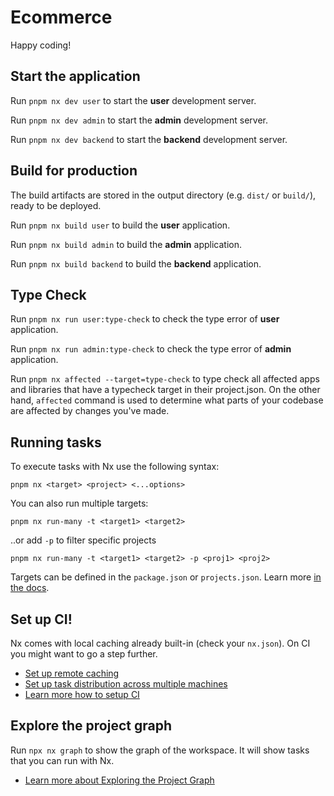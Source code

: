 # Ecommerce

Happy coding!

## Start the application

Run `pnpm nx dev user` to start the **user** development server.

Run `pnpm nx dev admin` to start the **admin** development server.

Run `pnpm nx dev backend` to start the **backend** development server.

## Build for production

The build artifacts are stored in the output directory (e.g. `dist/` or `build/`), ready to be deployed.

Run `pnpm nx build user` to build the **user** application.

Run `pnpm nx build admin` to build the **admin** application.

Run `pnpm nx build backend` to build the **backend** application.

## Type Check

Run `pnpm nx run user:type-check` to check the type error of **user** application.

Run `pnpm nx run admin:type-check` to check the type error of **admin** application.

Run `pnpm nx affected --target=type-check` to type check all affected apps and libraries
that have a typecheck target in their project.json. On the other hand, `affected` command
is used to determine what parts of your codebase are affected by changes you've made.

## Running tasks

To execute tasks with Nx use the following syntax:

```
pnpm nx <target> <project> <...options>
```

You can also run multiple targets:

```
pnpm nx run-many -t <target1> <target2>
```

..or add `-p` to filter specific projects

```
pnpm nx run-many -t <target1> <target2> -p <proj1> <proj2>
```

Targets can be defined in the `package.json` or `projects.json`. Learn more [in the docs](https://nx.dev/features/run-tasks).

## Set up CI!

Nx comes with local caching already built-in (check your `nx.json`). On CI you might want to go a step further.

- [Set up remote caching](https://nx.dev/features/share-your-cache)
- [Set up task distribution across multiple machines](https://nx.dev/nx-cloud/features/distribute-task-execution)
- [Learn more how to setup CI](https://nx.dev/recipes/ci)

## Explore the project graph

Run `npx nx graph` to show the graph of the workspace.
It will show tasks that you can run with Nx.

- [Learn more about Exploring the Project Graph](https://nx.dev/core-features/explore-graph)
